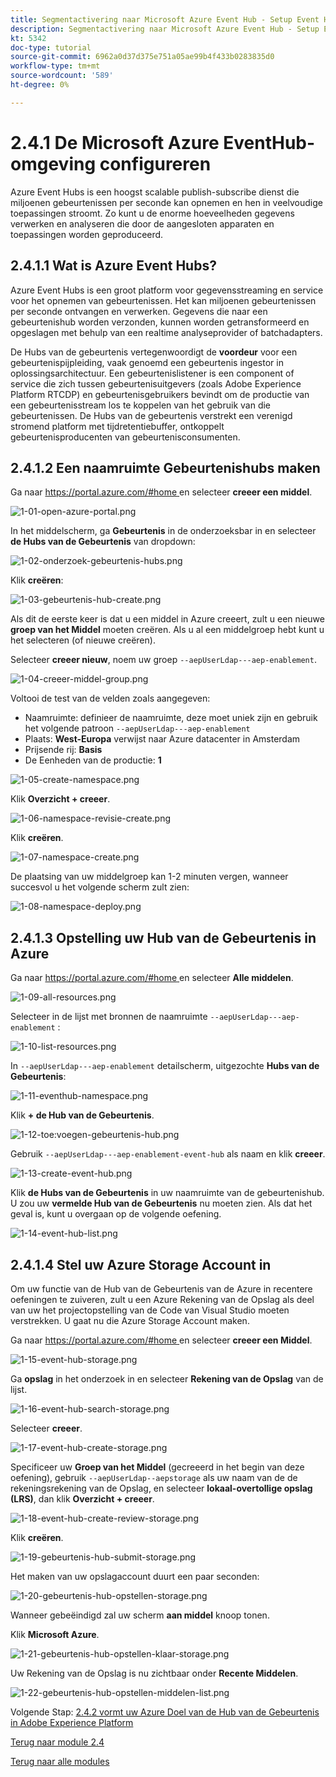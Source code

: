 ```yaml
---
title: Segmentactivering naar Microsoft Azure Event Hub - Setup Event Hub in Azure
description: Segmentactivering naar Microsoft Azure Event Hub - Setup Event Hub in Azure
kt: 5342
doc-type: tutorial
source-git-commit: 6962a0d37d375e751a05ae99b4f433b0283835d0
workflow-type: tm+mt
source-wordcount: '589'
ht-degree: 0%

---
```


# 2.4.1 De Microsoft Azure EventHub-omgeving configureren

Azure Event Hubs is een hoogst scalable publish-subscribe dienst die miljoenen gebeurtenissen per seconde kan opnemen en hen in veelvoudige toepassingen stroomt. Zo kunt u de enorme hoeveelheden gegevens verwerken en analyseren die door de aangesloten apparaten en toepassingen worden geproduceerd.

## 2.4.1.1 Wat is Azure Event Hubs?

Azure Event Hubs is een groot platform voor gegevensstreaming en service voor het opnemen van gebeurtenissen. Het kan miljoenen gebeurtenissen per seconde ontvangen en verwerken. Gegevens die naar een gebeurtenishub worden verzonden, kunnen worden getransformeerd en opgeslagen met behulp van een realtime analyseprovider of batchadapters.

De Hubs van de gebeurtenis vertegenwoordigt de **voordeur** voor een gebeurtenispijpleiding, vaak genoemd een gebeurtenis ingestor in oplossingsarchitectuur. Een gebeurtenislistener is een component of service die zich tussen gebeurtenisuitgevers (zoals Adobe Experience Platform RTCDP) en gebeurtenisgebruikers bevindt om de productie van een gebeurtenisstream los te koppelen van het gebruik van die gebeurtenissen. De Hubs van de gebeurtenis verstrekt een verenigd stromend platform met tijdretentiebuffer, ontkoppelt gebeurtenisproducenten van gebeurtenisconsumenten.

## 2.4.1.2 Een naamruimte Gebeurtenishubs maken

Ga naar [ https://portal.azure.com/#home ](https://portal.azure.com/#home) en selecteer **creeer een middel**.

![ 1-01-open-azure-portal.png ](./images/1-01-open-azure-portal.png)

In het middelscherm, ga **Gebeurtenis** in de onderzoeksbar in en selecteer **de Hubs van de Gebeurtenis** van dropdown:

![ 1-02-onderzoek-gebeurtenis-hubs.png ](./images/1-02-search-event-hubs.png)

Klik **creëren**:

![ 1-03-gebeurtenis-hub-create.png ](./images/1-03-event-hub-create.png)

Als dit de eerste keer is dat u een middel in Azure creeert, zult u een nieuwe **groep van het Middel** moeten creëren. Als u al een middelgroep hebt kunt u het selecteren (of nieuwe creëren).

Selecteer **creeer nieuw**, noem uw groep `--aepUserLdap---aep-enablement`.

![ 1-04-creeer-middel-group.png ](./images/1-04-create-resource-group.png)

Voltooi de test van de velden zoals aangegeven:

- Naamruimte: definieer de naamruimte, deze moet uniek zijn en gebruik het volgende patroon `--aepUserLdap---aep-enablement`
- Plaats: **West-Europa** verwijst naar Azure datacenter in Amsterdam
- Prijsende rij: **Basis**
- De Eenheden van de productie: **1**

![ 1-05-create-namespace.png ](./images/1-05-create-namespace.png)

Klik **Overzicht + creeer**.

![ 1-06-namespace-revisie-create.png ](./images/1-06-namespace-review-create.png)

Klik **creëren**.

![ 1-07-namespace-create.png ](./images/1-07-namespace-create.png)

De plaatsing van uw middelgroep kan 1-2 minuten vergen, wanneer succesvol u het volgende scherm zult zien:

![ 1-08-namespace-deploy.png ](./images/1-08-namespace-deploy.png)

## 2.4.1.3 Opstelling uw Hub van de Gebeurtenis in Azure

Ga naar [ https://portal.azure.com/#home ](https://portal.azure.com/#home) en selecteer **Alle middelen**.

![ 1-09-all-resources.png ](./images/1-09-all-resources.png)

Selecteer in de lijst met bronnen de naamruimte `--aepUserLdap---aep-enablement` :

![ 1-10-list-resources.png ](./images/1-10-list-resources.png)

In `--aepUserLdap---aep-enablement` detailscherm, uitgezochte **Hubs van de Gebeurtenis**:

![ 1-11-eventhub-namespace.png ](./images/1-11-eventhub-namespace.png)

Klik **+ de Hub van de Gebeurtenis**.

![ 1-12-toe:voegen-gebeurtenis-hub.png ](./images/1-12-add-event-hub.png)

Gebruik `--aepUserLdap---aep-enablement-event-hub` als naam en klik **creeer**.

![ 1-13-create-event-hub.png ](./images/1-13-create-event-hub.png)

Klik **de Hubs van de Gebeurtenis** in uw naamruimte van de gebeurtenishub. U zou uw **vermelde Hub van de Gebeurtenis** nu moeten zien. Als dat het geval is, kunt u overgaan op de volgende oefening.

![ 1-14-event-hub-list.png ](./images/1-14-event-hub-list.png)

## 2.4.1.4 Stel uw Azure Storage Account in

Om uw functie van de Hub van de Gebeurtenis van de Azure in recentere oefeningen te zuiveren, zult u een Azure Rekening van de Opslag als deel van uw het projectopstelling van de Code van Visual Studio moeten verstrekken. U gaat nu die Azure Storage Account maken.

Ga naar [ https://portal.azure.com/#home ](https://portal.azure.com/#home) en selecteer **creeer een Middel**.

![ 1-15-event-hub-storage.png ](./images/1-15-event-hub-storage.png)

Ga **opslag** in het onderzoek in en selecteer **Rekening van de Opslag** van de lijst.

![ 1-16-event-hub-search-storage.png ](./images/1-16-event-hub-search-storage.png)

Selecteer **creeer**.

![ 1-17-event-hub-create-storage.png ](./images/1-17-event-hub-create-storage.png)

Specificeer uw **Groep van het Middel** (gecreeerd in het begin van deze oefening), gebruik `--aepUserLdap--aepstorage` als uw naam van de de rekeningsrekening van de Opslag, en selecteer **lokaal-overtollige opslag (LRS)**, dan klik **Overzicht + creeer**.

![ 1-18-event-hub-create-review-storage.png ](./images/1-18-event-hub-create-review-storage.png)

Klik **creëren**.

![ 1-19-gebeurtenis-hub-submit-storage.png ](./images/1-19-event-hub-submit-storage.png)

Het maken van uw opslagaccount duurt een paar seconden:

![ 1-20-gebeurtenis-hub-opstellen-storage.png ](./images/1-20-event-hub-deploy-storage.png)

Wanneer gebeëindigd zal uw scherm **aan middel** knoop tonen.

Klik **Microsoft Azure**.

![ 1-21-gebeurtenis-hub-opstellen-klaar-storage.png ](./images/1-21-event-hub-deploy-ready-storage.png)

Uw Rekening van de Opslag is nu zichtbaar onder **Recente Middelen**.

![ 1-22-gebeurtenis-hub-opstellen-middelen-list.png ](./images/1-22-event-hub-deploy-resources-list.png)

Volgende Stap: [ 2.4.2 vormt uw Azure Doel van de Hub van de Gebeurtenis in Adobe Experience Platform ](./ex2.md)

[Terug naar module 2.4](./segment-activation-microsoft-azure-eventhub.md)

[Terug naar alle modules](./../../../overview.md)
